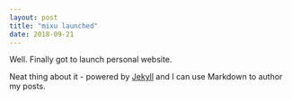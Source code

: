 ```yaml
---
layout: post
title: "mixu launched"
date: 2018-09-21
---
```


Well. Finally got to launch personal website. 

Neat thing about it - powered by [Jekyll](http://jekyllrb.com) 
and I can use Markdown to author my posts.
